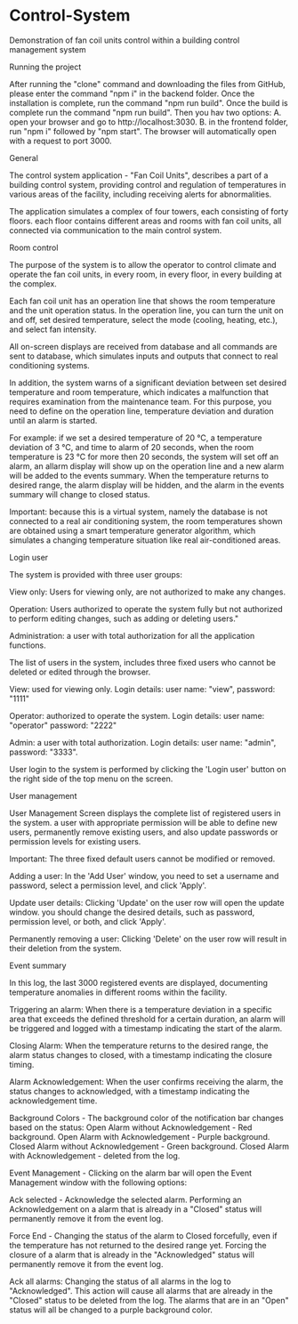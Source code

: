 # Control-System
Demonstration of fan coil units control within a building control management system

Running the project 

After running the "clone" command and downloading the files from GitHub, please enter the command "npm i" in the backend folder. 
Once the installation is complete, run the command "npm run build". Once the build is complete run the command "npm run build". 
Then you hav two options:
A. open your browser and go to http://localhost:3030.
B. in the frontend folder, run "npm i" followed by "npm start". The browser will automatically open with a request to port 3000.


General

The control system application - "Fan Coil Units", describes a part of a building control system, providing control and regulation 
of temperatures in various areas of the facility, including receiving alerts for abnormalities.

The application simulates a complex of four towers, each consisting of forty floors. each floor contains different areas and rooms 
with fan coil units, all connected via communication to the main control system.


Room control

The purpose of the system is to allow the operator to control climate and operate the fan coil units, in every room, in every floor, 
in every building at the complex.

Each fan coil unit has an operation line that shows the room temperature and the unit operation status. In the operation line, 
you can turn the unit on and off, set desired temperature, select the mode (cooling, heating, etc.), and select fan intensity.

All on-screen displays are received from database and all commands are sent to database, which simulates inputs and outputs 
that connect to real conditioning systems.

In addition, the system warns of a significant deviation between set desired temperature and room temperature, which indicates 
a malfunction that requires examination from the maintenance team. For this purpose, you need to define on the operation line, 
temperature deviation and duration until an alarm is started.

For example: if we set a desired temperature of 20 ℃, a temperature deviation of 3 ℃, and time to alarm of 20 seconds, 
when the room temperature is 23 ℃ for more then 20 seconds, the system will set off an alarm, an allarm display will show up 
on the operation line and a new alarm will be added to the events summary. When the temperature returns to desired range, 
the alarm display will be hidden, and the alarm in the events summary will change to closed status.

Important: because this is a virtual system, namely the database is not connected to a real air conditioning system, 
the room temperatures shown are obtained using a smart temperature generator algorithm, which simulates a changing temperature situation 
like real air-conditioned areas.


Login user

The system is provided with three user groups:

View only: Users for viewing only, are not authorized to make any changes.

Operation: Users authorized to operate the system fully but not authorized to perform editing changes, such as adding or deleting users."

Administration: a user with total authorization for all the application functions.

The list of users in the system, includes three fixed users who cannot be deleted or edited through the browser.

View: used for viewing only.
Login details: user name: "view", password: "1111"

Operator: authorized to operate the system.
Login details: user name: "operator" password: "2222"

Admin: a user with total authorization.
Login details: user name: "admin", password: "3333".

User login to the system is performed by clicking the 'Login user' button on the right side of the top menu on the screen.


User management

User Management Screen displays the complete list of registered users in the system. 
a user with appropriate permission will be able to define new users, permanently remove existing users, 
and also update passwords or permission levels for existing users.

Important: The three fixed default users cannot be modified or removed.

Adding a user: In the 'Add User' window, you need to set a username and password, select a permission level, and click 'Apply'.

Update user details: Clicking 'Update' on the user row will open the update window. you should change the desired details, 
such as password, permission level, or both, and click 'Apply'.

Permanently removing a user: Clicking 'Delete' on the user row will result in their deletion from the system.


Event summary

In this log, the last 3000 registered events are displayed, documenting temperature anomalies in different rooms within the facility.

Triggering an alarm: When there is a temperature deviation in a specific area that exceeds the defined threshold for a certain duration, 
an alarm will be triggered and logged with a timestamp indicating the start of the alarm.

Closing Alarm: When the temperature returns to the desired range, the alarm status changes to closed, 
with a timestamp indicating the closure timing.

Alarm Acknowledgement: When the user confirms receiving the alarm, the status changes to acknowledged, 
with a timestamp indicating the acknowledgement time.

Background Colors - The background color of the notification bar changes based on the status:
Open Alarm without Acknowledgement - Red background.
Open Alarm with Acknowledgement - Purple background.
Closed Alarm without Acknowledgement - Green background.
Closed Alarm with Acknowledgement - deleted from the log.

Event Management - Clicking on the alarm bar will open the Event Management window with the following options:

Ack selected - Acknowledge the selected alarm. Performing an Acknowledgement on a alarm that is already in a "Closed" status 
will permanently remove it from the event log.

Force End - Changing the status of the alarm to Closed forcefully, even if the temperature has not returned to the desired range yet. 
Forcing the closure of a alarm that is already in the "Acknowledged" status will permanently remove it from the event log.

Ack all alarms: Changing the status of all alarms in the log to "Acknowledged". This action will cause all alarms that are already 
in the "Closed" status to be deleted from the log. The alarms that are in an "Open" status will all be changed to a purple background color.


